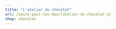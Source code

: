 ```yaml
---
title: "L'atelier du chocolat"
url: /saint-paul-les-dax/latelier-du-chocolat-2/
shop: chocolat
---
```

